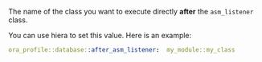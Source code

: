The name of the class you want to execute directly **after** the `asm_listener` class.

You can use hiera to set this value. Here is an example:

```yaml
ora_profile::database::after_asm_listener:  my_module::my_class
```
